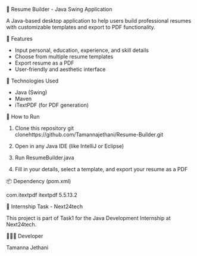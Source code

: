 📝 Resume Builder - Java Swing Application 

A Java-based desktop application to help users build professional resumes with customizable templates and export to PDF functionality.

 🚀 Features 
 
- Input personal, education, experience, and skill details
- Choose from multiple resume templates
- Export resume as a PDF
- User-friendly and aesthetic interface

 🧰 Technologies Used 

- Java (Swing)
- Maven
- iTextPDF (for PDF generation)

📂 How to Run 

1. Clone this repository
    git clonehttps://github.com/Tamannajethani/Resume-Builder.git
   
2. Open in any Java IDE (like IntelliJ or Eclipse)

3. Run ResumeBuilder.java

4. Fill in your details, select a template, and export your resume as a PDF

📦 Dependency (pom.xml) 

<dependency>
<groupId>com.itextpdf</groupId>
<artifactId>itextpdf</artifactId>
<version>5.5.13.2</version>
</dependency>

🎯 Internship Task - Next24tech

This project is part of Task1 for the Java Development Internship at Next24tech.

👩🏻‍💻 Developer

Tamanna Jethani
